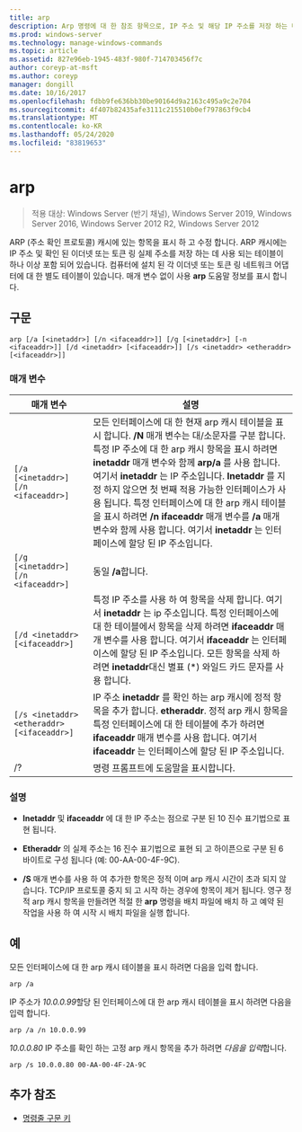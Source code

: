 ```yaml
---
title: arp
description: Arp 명령에 대 한 참조 항목으로, IP 주소 및 해당 IP 주소를 저장 하는 데 사용 되는 arp (주소 확인 프로토콜) 캐시의 항목을 표시 하 고 수정 합니다.
ms.prod: windows-server
ms.technology: manage-windows-commands
ms.topic: article
ms.assetid: 827e96eb-1945-483f-980f-714703456f7c
author: coreyp-at-msft
ms.author: coreyp
manager: dongill
ms.date: 10/16/2017
ms.openlocfilehash: fdbb9fe636bb30be90164d9a2163c495a9c2e704
ms.sourcegitcommit: 4f407b82435afe3111c215510b0ef797863f9cb4
ms.translationtype: MT
ms.contentlocale: ko-KR
ms.lasthandoff: 05/24/2020
ms.locfileid: "83819653"
---
```

# <a name="arp"></a>arp

> 적용 대상: Windows Server (반기 채널), Windows Server 2019, Windows Server 2016, Windows Server 2012 R2, Windows Server 2012

ARP (주소 확인 프로토콜) 캐시에 있는 항목을 표시 하 고 수정 합니다. ARP 캐시에는 IP 주소 및 확인 된 이더넷 또는 토큰 링 실제 주소를 저장 하는 데 사용 되는 테이블이 하나 이상 포함 되어 있습니다. 컴퓨터에 설치 된 각 이더넷 또는 토큰 링 네트워크 어댑터에 대 한 별도 테이블이 있습니다. 매개 변수 없이 사용 **arp** 도움말 정보를 표시 합니다.

## <a name="syntax"></a>구문

```
arp [/a [<inetaddr>] [/n <ifaceaddr>]] [/g [<inetaddr>] [-n <ifaceaddr>]] [/d <inetaddr> [<ifaceaddr>]] [/s <inetaddr> <etheraddr> [<ifaceaddr>]]
```

### <a name="parameters"></a>매개 변수

| 매개 변수 | 설명 |
| --------- | ----------- |
| `[/a [<inetaddr>] [/n <ifaceaddr>]` | 모든 인터페이스에 대 한 현재 arp 캐시 테이블을 표시 합니다. **/N** 매개 변수는 대/소문자를 구분 합니다. 특정 IP 주소에 대 한 arp 캐시 항목을 표시 하려면 **inetaddr** 매개 변수와 함께 **arp/a** 를 사용 합니다. 여기서 **inetaddr** 는 IP 주소입니다. **Inetaddr** 를 지정 하지 않으면 첫 번째 적용 가능한 인터페이스가 사용 됩니다. 특정 인터페이스에 대 한 arp 캐시 테이블을 표시 하려면 **/n ifaceaddr** 매개 변수를 **/a** 매개 변수와 함께 사용 합니다. 여기서 **inetaddr** 는 인터페이스에 할당 된 IP 주소입니다. |
| `[/g [<inetaddr>] [/n <ifaceaddr>]` | 동일 **/a**합니다. |
| `[/d <inetaddr> [<ifaceaddr>]` | 특정 IP 주소를 사용 하 여 항목을 삭제 합니다. 여기서 **inetaddr** 는 ip 주소입니다. 특정 인터페이스에 대 한 테이블에서 항목을 삭제 하려면 **ifaceaddr** 매개 변수를 사용 합니다. 여기서 **ifaceaddr** 는 인터페이스에 할당 된 IP 주소입니다. 모든 항목을 삭제 하려면 **inetaddr**대신 별표 (*) 와일드 카드 문자를 사용 합니다. |
| `[/s <inetaddr> <etheraddr> [<ifaceaddr>]` | IP 주소 **inetaddr** 를 확인 하는 arp 캐시에 정적 항목을 추가 합니다. **etheraddr**. 정적 arp 캐시 항목을 특정 인터페이스에 대 한 테이블에 추가 하려면 **ifaceaddr** 매개 변수를 사용 합니다. 여기서 **ifaceaddr** 는 인터페이스에 할당 된 IP 주소입니다. |
| /? | 명령 프롬프트에 도움말을 표시합니다. |

### <a name="remarks"></a>설명

- **Inetaddr** 및 **ifaceaddr** 에 대 한 IP 주소는 점으로 구분 된 10 진수 표기법으로 표현 됩니다.

- **Etheraddr** 의 실제 주소는 16 진수 표기법으로 표현 되 고 하이픈으로 구분 된 6 바이트로 구성 됩니다 (예: 00-AA-00-4F-9C).

- **/S** 매개 변수를 사용 하 여 추가한 항목은 정적 이며 arp 캐시 시간이 초과 되지 않습니다. TCP/IP 프로토콜 중지 되 고 시작 하는 경우에 항목이 제거 됩니다. 영구 정적 arp 캐시 항목을 만들려면 적절 한 **arp** 명령을 배치 파일에 배치 하 고 예약 된 작업을 사용 하 여 시작 시 배치 파일을 실행 합니다.

## <a name="examples"></a>예

모든 인터페이스에 대 한 arp 캐시 테이블을 표시 하려면 다음을 입력 합니다.

```
arp /a
```

IP 주소가 *10.0.0.99*할당 된 인터페이스에 대 한 arp 캐시 테이블을 표시 하려면 다음을 입력 합니다.

```
arp /a /n 10.0.0.99
```

*10.0.0.80* IP 주소를 확인 하는 고정 arp 캐시 항목을 추가 하려면 *다음을 입력*합니다.

```
arp /s 10.0.0.80 00-AA-00-4F-2A-9C
```

## <a name="additional-references"></a>추가 참조

- [명령줄 구문 키](command-line-syntax-key.md)
